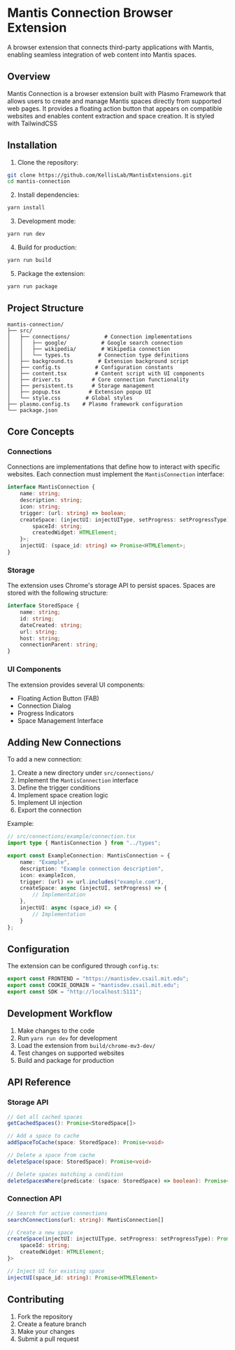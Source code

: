 # Mantis Connection Browser Extension

A browser extension that connects third-party applications with Mantis, enabling seamless integration of web content into Mantis spaces.

## Overview

Mantis Connection is a browser extension built with Plasmo Framework that allows users to create and manage Mantis spaces directly from supported web pages. It provides a floating action button that appears on compatible websites and enables content extraction and space creation. It is styled with TailwindCSS

## Installation

1. Clone the repository:
```bash
git clone https://github.com/KellisLab/MantisExtensions.git
cd mantis-connection
```

2. Install dependencies:
```bash
yarn install
```

3. Development mode:
```bash
yarn run dev
```

4. Build for production:
```bash
yarn run build
```

5. Package the extension:
```bash
yarn run package
```

## Project Structure

```
mantis-connection/
├── src/
│   ├── connections/           # Connection implementations
│   │   ├── google/           # Google search connection
│   │   ├── wikipedia/        # Wikipedia connection
│   │   └── types.ts         # Connection type definitions
│   ├── background.ts        # Extension background script
│   ├── config.ts           # Configuration constants
│   ├── content.tsx         # Content script with UI components
│   ├── driver.ts          # Core connection functionality
│   ├── persistent.ts      # Storage management
│   ├── popup.tsx         # Extension popup UI
│   └── style.css        # Global styles
├── plasmo.config.ts    # Plasmo framework configuration
└── package.json
```

## Core Concepts

### Connections

Connections are implementations that define how to interact with specific websites. Each connection must implement the `MantisConnection` interface:

```typescript
interface MantisConnection {
    name: string;
    description: string;
    icon: string;
    trigger: (url: string) => boolean;
    createSpace: (injectUI: injectUIType, setProgress: setProgressType) => Promise<{
        spaceId: string;
        createdWidget: HTMLElement;
    }>;
    injectUI: (space_id: string) => Promise<HTMLElement>;
}
```

### Storage

The extension uses Chrome's storage API to persist spaces. Spaces are stored with the following structure:

```typescript
interface StoredSpace {
    name: string;
    id: string;
    dateCreated: string;
    url: string;
    host: string;
    connectionParent: string;
}
```

### UI Components

The extension provides several UI components:
- Floating Action Button (FAB)
- Connection Dialog
- Progress Indicators
- Space Management Interface

## Adding New Connections

To add a new connection:

1. Create a new directory under `src/connections/`
2. Implement the `MantisConnection` interface
3. Define the trigger conditions
4. Implement space creation logic
5. Implement UI injection
6. Export the connection

Example:

```typescript
// src/connections/example/connection.tsx
import type { MantisConnection } from "../types";

export const ExampleConnection: MantisConnection = {
    name: "Example",
    description: "Example connection description",
    icon: exampleIcon,
    trigger: (url) => url.includes("example.com"),
    createSpace: async (injectUI, setProgress) => {
        // Implementation
    },
    injectUI: async (space_id) => {
        // Implementation
    }
};
```

## Configuration

The extension can be configured through `config.ts`:

```typescript
export const FRONTEND = "https://mantisdev.csail.mit.edu";
export const COOKIE_DOMAIN = "mantisdev.csail.mit.edu";
export const SDK = "http://localhost:5111";
```

## Development Workflow

1. Make changes to the code
2. Run `yarn run dev` for development
3. Load the extension from `build/chrome-mv3-dev/`
4. Test changes on supported websites
5. Build and package for production

## API Reference

### Storage API

```typescript
// Get all cached spaces
getCachedSpaces(): Promise<StoredSpace[]>

// Add a space to cache
addSpaceToCache(space: StoredSpace): Promise<void>

// Delete a space from cache
deleteSpace(space: StoredSpace): Promise<void>

// Delete spaces matching a condition
deleteSpacesWhere(predicate: (space: StoredSpace) => boolean): Promise<void>
```

### Connection API

```typescript
// Search for active connections
searchConnections(url: string): MantisConnection[]

// Create a new space
createSpace(injectUI: injectUIType, setProgress: setProgressType): Promise<{
    spaceId: string;
    createdWidget: HTMLElement;
}>

// Inject UI for existing space
injectUI(space_id: string): Promise<HTMLElement>
```

## Contributing

1. Fork the repository
2. Create a feature branch
3. Make your changes
4. Submit a pull request